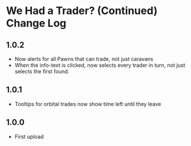 # We Had a Trader? (Continued) Change Log

## 1.0.2
- Now alerts for all Pawns that can trade, not just caravans
- When the info-text is clicked, now selects every trader in turn, not just selects the first found.

## 1.0.1
- Tooltips for orbital trades now show time left until they leave

## 1.0.0
- First upload
